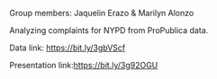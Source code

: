 Group members: Jaquelin Erazo & Marilyn Alonzo

Analyzing complaints for NYPD from ProPublica data.

Data link: https://bit.ly/3gbVScf

Presentation link:https://bit.ly/3g92OGU
